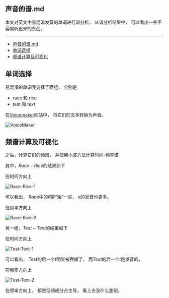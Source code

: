 ## 声音的谱.md

本文对英文中易混淆发音的单词进行谱分析，
从谱分析结果中，
可以看出一些不容易听出来的东西。

---

- [声音的谱.md](#声音的谱md)
- [单词选择](#单词选择)
- [频谱计算及可视化](#频谱计算及可视化)

## 单词选择

易混淆的单词我选择了两组，
分别是

- race 和 rice
- test 和 text

在[Voicemaker](https://voicemaker.in/ "Voicemaker")网站中，
将它们的文本转换为声音。

![VoiceMaker](./voicemaker.png)

## 频谱计算及可视化

之后，计算它们的频谱，
并使用小波方法计算时间-频率谱

其中，$Race - Rice$的结果如下

在时间方向上

![Race-Rice-1](./race-rice-1.png)

可以看出，
$Race$中的$R$更“浊”一些，
$a$的发音也更多。

在频率方向上

![Race-Rice-2](./race-rice-2.png)

另一组，$Test - Text$的结果如下

在时间方向上

![Test-Text-1](./test-text-1.png)

可以看出，
$Test$的后一个$t$明显被吞掉了，
而$Text$的后一个$t$是发音的。

在频率方向上

![Test-Text-2](./test-text-2.png)

在频率方向上，
都是低频成分占主导，
看上去没什么差别。